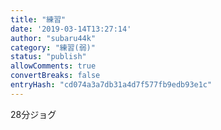 ```yaml
---
title: "練習"
date: '2019-03-14T13:27:14'
author: "subaru44k"
category: "練習(弱)"
status: "publish"
allowComments: true
convertBreaks: false
entryHash: "cd074a3a7db31a4d7f577fb9edb93e1c"
---
```

28分ジョグ
